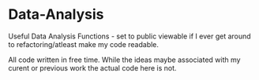 # Data-Analysis
Useful Data Analysis Functions - set to public viewable if I ever get around to refactoring/atleast make my code readable.

All code written in free time. While the ideas maybe associated with my curent or previous work the actual code here is not.

